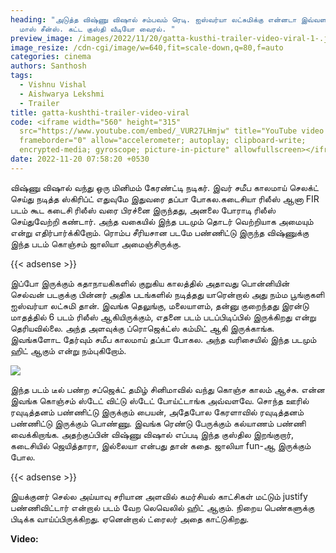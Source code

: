 ```yaml
---
heading: "அடுத்த விஷ்ணு விஷால் சம்பவம் ரெடி. ஐஸ்வர்யா லட்சுமிக்கு என்னடா இவ்வளவு
  மாஸ் சீன்ஸ். கட்ட குஸ்தி வீடியோ வைரல். "
preview_image: /images/2022/11/20/gatta-kusthi-trailer-video-viral-1-.jpg
image_resize: /cdn-cgi/image/w=640,fit=scale-down,q=80,f=auto
categories: cinema
authors: Santhosh
tags:
  - Vishnu Vishal
  - Aishwarya Lekshmi
  - Trailer
title: gatta-kushthi-trailer-video-viral
code: <iframe width="560" height="315"
  src="https://www.youtube.com/embed/_VUR27LHmjw" title="YouTube video player"
  frameborder="0" allow="accelerometer; autoplay; clipboard-write;
  encrypted-media; gyroscope; picture-in-picture" allowfullscreen></iframe>
date: 2022-11-20 07:58:20 +0530
---
```

விஷ்ணு விஷால் வந்து ஒரு மினிமம் கேரண்ட்டி நடிகர். இவர் சமீப காலமாய் செலக்ட் செய்து நடித்த ஸ்கிரிப்ட் எதுவுமே இதுவரை தப்பா போகல.கடைசியா ரிலீஸ் ஆனா FIR படம் கூட கடைசி ரிலீஸ் வரை பிரச்னை இருந்தது, அனலை போராடி ரிலீஸ் செய்துவேற்றி கண்டார். அந்த வகையில் இந்த படமும் தொடர் வெற்றியாக அமையும் என்று எதிர்பார்க்கிறோம். ரொம்ப சீரியசான படமே பண்ணிட்டு இருந்த விஷ்ணுக்கு இந்த படம் கொஞ்சம் ஜாலியா அமைஞ்சிருக்கு. 

{{< adsense >}}

இப்போ இருக்கும் கதாநாயகிகளில் குறுகிய காலத்தில் அதாவது பொன்னியின் செல்வன் படகுக்கு பின்னர் அதிக படங்களில் நடித்தது யாரென்றால் அது நம்ம பூங்குகளி ஐஸ்வர்யா லட்சுமி தான். இவங்க தெலுங்கு, மலையாளம், தன்னு குறைந்தது இரன்டு மாதத்தில் 6 படம் ரிலீஸ் ஆகியிருக்கும், எதனை படம் படப்பிடிப்பில் இருக்கிறது என்று தெரியவில்லை. அந்த அளவுக்கு ப்ரொஜெக்ட்ஸ் கம்மிட் ஆகி இருக்காங்க. இவங்களோட தேர்வும் சமீப காலமாய் தப்பா போகல. அந்த வரிசையில் இந்த படமும் ஹிட் ஆகும் என்று நம்புகிறோம்.

![](/images/2022/11/20/gatta-kusthi-trailer-video-viral-2-.jpg)

இந்த படம் டீல் பண்ற சப்ஜெக்ட் தமிழ் சினிமாவில் வந்து கொஞ்ச காலம் ஆச்சு. என்ன இவங்க கொஞ்சம் ஸ்டேட் விட்டு ஸ்டேட் போய்ட்டாங்க அவ்வளவே. சொந்த ஊரில் ரவுடித்தனம் பண்ணிட்டு இருக்கும் பையன், அதேபோல கேரளாவில் ரவுடித்தனம் பண்ணிட்டு இருக்கும் பொண்ணு. இவங்க ரெண்டு பேருக்கும் கல்யாணம் பண்ணி வைக்கிறாங்க. அதற்குப்பின் விஷ்ணு விஷால் எப்படி இந்த குஸ்தில இறங்குறார், கடைசியில் ஜெயித்தாரா, இல்லையா என்பது தான் கதை. ஜாலியா fun-ஆ இருக்கும் போல. 

{{< adsense >}}

இயக்குனர் செல்ல அய்யாவு சரியான அளவில் கமர்சியல் காட்சிகள் மட்டும் justify பண்ணிவிட்டார் என்றால் படம் வேற லெவெலில் ஹிட் ஆகும். நிறைய பெண்களுக்கு பிடிக்க வாய்ப்பிருக்கிறது. ஏனென்றால் ட்ரைலர் அதை காட்டுகிறது. 

**V﻿ideo:**